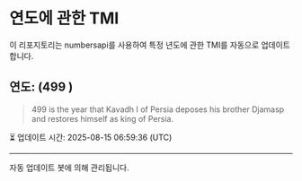 
# 연도에 관한 TMI

이 리포지토리는 numbersapi를 사용하여 특정 년도에 관한 TMI를 자동으로 업데이트합니다.

## 연도: (499 )
> 499 is the year that Kavadh I of Persia deposes his brother Djamasp and restores himself as king of Persia.

⏳ 업데이트 시간: 2025-08-15 06:59:36 (UTC)

---
자동 업데이트 봇에 의해 관리됩니다.
